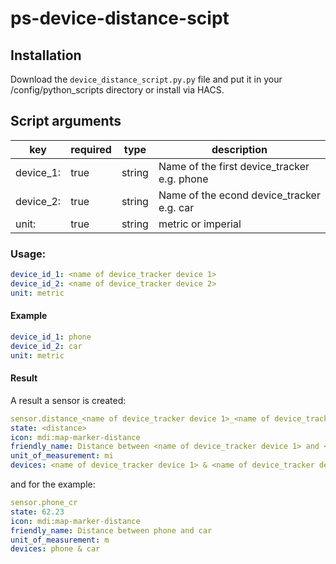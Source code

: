 # ps-device-distance-scipt


## Installation

Download the `device_distance_script.py.py` file and put it in your /config/python_scripts directory or install via HACS.

## Script arguments

| key |	required |	type |	description |
| ------------- | ------------- | ------------- | ------------- |
| device_1:  | true | string | Name of the first device_tracker e.g. phone
| device_2:  | true | string | Name of the econd device_tracker e.g. car
| unit:  | true | string | metric or imperial

### Usage:

```yaml
device_id_1: <name of device_tracker device 1>
device_id_2: <name of device_tracker device 2>
unit: metric
```

#### Example
```yaml
device_id_1: phone
device_id_2: car
unit: metric
```

#### Result
A result a sensor is created:
```yaml
sensor.distance_<name of device_tracker device 1>_<name of device_tracker device 1>
state: <distance>
icon: mdi:map-marker-distance
friendly_name: Distance between <name of device_tracker device 1> and <name of device_tracker device 2>
unit_of_measurement: mi
devices: <name of device_tracker device 1> & <name of device_tracker device 2>
```

and for the example:

```yaml
sensor.phone_cr
state: 62.23
icon: mdi:map-marker-distance
friendly_name: Distance between phone and car
unit_of_measurement: m
devices: phone & car
```
